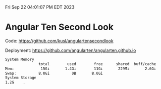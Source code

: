 Fri Sep 22 04:01:07 PM EDT 2023

# Angular Ten Second Look

Code: https://github.com/kusl/angulartensecondlook

Deployment: https://github.com/angularten/angularten.github.io

```bash
System Memory
               total        used        free      shared  buff/cache   available
Mem:            15Gi       1.4Gi        11Gi       229Mi       2.6Gi        13Gi
Swap:          8.0Gi          0B       8.0Gi
System Storage
1.2G	.
```
```bash

